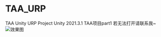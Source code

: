 # TAA_URP
TAA Unity URP Project 
Unity 2021.3.1
TAA项目part1
若无法打开请联系我~
![效果图](https://user-images.githubusercontent.com/65932352/171186270-e814bb5f-203d-4f2d-bfc8-57caac723721.jpg)
